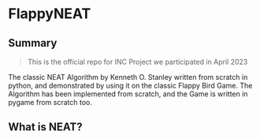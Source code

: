 # FlappyNEAT

## Summary

> This is the official repo for INC Project we participated in April 2023

The classic NEAT Algorithm by Kenneth O. Stanley written from scratch in python, and demonstrated by using it on the
classic Flappy Bird Game. The Algorithm has been implemented from scratch, and the Game is written in pygame from scratch too.

## What is NEAT?

